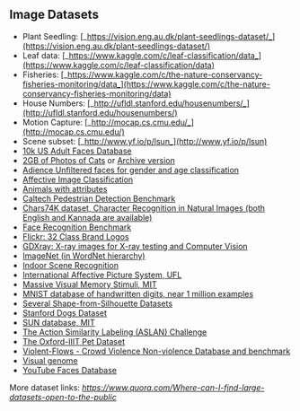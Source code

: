 ## **Image Datasets**

* Plant Seedling: [_https://vision.eng.au.dk/plant-seedlings-dataset/_](https://vision.eng.au.dk/plant-seedlings-dataset/)
* Leaf data: [_https://www.kaggle.com/c/leaf-classification/data_](https://www.kaggle.com/c/leaf-classification/data)
* Fisheries: [_https://www.kaggle.com/c/the-nature-conservancy-fisheries-monitoring/data_](https://www.kaggle.com/c/the-nature-conservancy-fisheries-monitoring/data)
* House Numbers: [_http://ufldl.stanford.edu/housenumbers/_](http://ufldl.stanford.edu/housenumbers/)
* Motion Capture: [_http://mocap.cs.cmu.edu/_](http://mocap.cs.cmu.edu/)
* Scene subset: [_http://www.yf.io/p/lsun_](http://www.yf.io/p/lsun)
* [10k US Adult Faces Database](http://wilmabainbridge.com/facememorability2.html)
* [2GB of Photos of Cats](http://137.189.35.203/WebUI/CatDatabase/catData.html) or [Archive version](https://web.archive.org/web/20150520175645/http://137.189.35.203/WebUI/CatDatabase/catData.html)
* [Adience Unfiltered faces for gender and age classification](http://www.openu.ac.il/home/hassner/Adience/data.html)
* [Affective Image Classification](http://www.imageemotion.org/)
* [Animals with attributes](http://attributes.kyb.tuebingen.mpg.de/)
* [Caltech Pedestrian Detection Benchmark](http://www.vision.caltech.edu/Image_Datasets/CaltechPedestrians/)
* [Chars74K dataset, Character Recognition in Natural Images (both English and Kannada are available)](http://www.ee.surrey.ac.uk/CVSSP/demos/chars74k/)
* [Face Recognition Benchmark](http://www.face-rec.org/databases/)
* [Flickr: 32 Class Brand Logos](http://www.multimedia-computing.de/flickrlogos/)
* [GDXray: X-ray images for X-ray testing and Computer Vision](http://dmery.ing.puc.cl/index.php/material/gdxray/)
* [ImageNet (in WordNet hierarchy)](http://www.image-net.org/)
* [Indoor Scene Recognition](http://web.mit.edu/torralba/www/indoor.html)
* [International Affective Picture System, UFL](http://csea.phhp.ufl.edu/media/iapsmessage.html)
* [Massive Visual Memory Stimuli, MIT](http://cvcl.mit.edu/MM/stimuli.html)
* [MNIST database of handwritten digits, near 1 million examples](http://yann.lecun.com/exdb/mnist/)
* [Several Shape-from-Silhouette Datasets](http://kaiwolf.no-ip.org/3d-model-repository.html)
* [Stanford Dogs Dataset](http://vision.stanford.edu/aditya86/ImageNetDogs/)
* [SUN database, MIT](http://groups.csail.mit.edu/vision/SUN/hierarchy.html)
* [The Action Similarity Labeling (ASLAN) Challenge](http://www.openu.ac.il/home/hassner/data/ASLAN/ASLAN.html)
* [The Oxford-IIIT Pet Dataset](http://www.robots.ox.ac.uk/~vgg/data/pets/)
* [Violent-Flows - Crowd Violence Non-violence Database and benchmark](http://www.openu.ac.il/home/hassner/data/violentflows/)
* [Visual genome](http://visualgenome.org/api/v0/api_home.html)
* [YouTube Faces Database](http://www.cs.tau.ac.il/~wolf/ytfaces/)

More dataset links:
_https://www.quora.com/Where-can-I-find-large-datasets-open-to-the-public_
